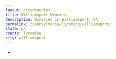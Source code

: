 ```yaml
---
layout: citywineries
title: Williamsport Wineries
description: Wineries in Williamsport, PA
permalink: /pennsylvania/lycoming/williamsport/
state: pa
county: lycoming
city: williamsport
---
```

-
